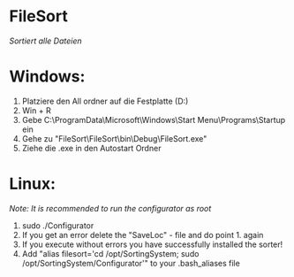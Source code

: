 # FileSort
*Sortiert alle Dateien*

# Windows:

1. Platziere den All ordner auf die Festplatte (D:)
2. Win + R 
3. Gebe C:\ProgramData\Microsoft\Windows\Start Menu\Programs\Startup ein
4. Gehe zu "FileSort\FileSort\bin\Debug\FileSort.exe"
5. Ziehe die .exe in den Autostart Ordner

# Linux:

*Note: It is recommended to run the configurator as root*
1. sudo ./Configurator
2. If you get an error delete the "SaveLoc" - file and do point 1. again
3. If you execute without errors you have successfully installed the sorter!
4. Add "alias filesort='cd /opt/SortingSystem; sudo /opt/SortingSystem/Configurator'" to your .bash_aliases file



